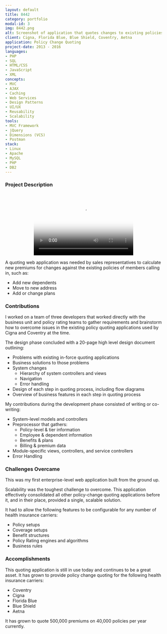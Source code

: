 ```yaml
---
layout: default
title: 8442
category: portfolio
modal-id: 3
img: 8442.png
alt: Screenshot of application that quotes changes to existing policies
client: Cigna, Florida Blue, Blue Shield, Coventry, Aetna
application: Policy Change Quoting
project-date: 2013 - 2016
languages:
- PHP
- SQL
- HTML/CSS
- JavaScript
- XML
concepts:
- MVC
- AJAX
- Caching
- Web Services
- Design Patterns
- UI/UX
- Reusability
- Scalability
tools:
- MVC Framework
- jQuery
- Dimensions (VCS)
- Postman
stack:
- Linux
- Apache
- MySQL
- PHP
- DB2
---
```


### Project Description

<div style="text-align:center;">
  <video src="videos/8442.mp4" poster="img/portfolio/8442.png" width="320" height="200" controls preload></video>
</div>  

A quoting web application was needed by sales representatives to calculate new premiums for changes against the existing policies of members calling in, such as:

- Add new dependents
- Move to new address
- Add or change plans 

### Contributions

I worked on a team of three developers that worked directly with the business unit and policy rating teams to gather requirements and brainstorm how to overcome issues in the existing policy quoting applications used by Cigna and Coventry at the time.

The design phase concluded with a 20-page high level design document outlining:

- Problems with existing in-force quoting applications
- Business solutions to those problems
- System changes
  - Hierarchy of system controllers and views
  - Navigation
  - Error handling
- Design of each step in quoting process, including flow diagrams
- Overview of business features in each step in quoting process

My contributions during the development phase consisted of writing or co-writing:

- System-level models and controllers
- Preprocessor that gathers:
  - Policy-level & tier information
  - Employee & dependent information
  - Benefits & plans
  - Billing & premium data
- Module-specific views, controllers, and service controllers
- Error Handling

### Challenges Overcame

This was my first enterprise-level web application built from the ground up.

Scalability was the toughest challenge to overcome. This application effectively consolidated all other policy-change quoting applications before it, and in their place, provided a single, scalable solution. 

It had to allow the following features to be configurable for any number of health insurance carriers:

- Policy setups
- Coverage setups
- Benefit structures
- Policy Rating engines and algorithms
- Business rules

### Accomplishments

This quoting application is still in use today and continues to be a great asset. It has grown to provide policy change quoting for the following health insurance carriers:

- Coventry
- Cigna
- Florida Blue
- Blue Shield
- Aetna

It has grown to quote 500,000 premiums on 40,000 policies per year currently.

